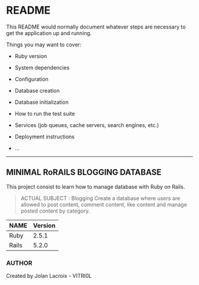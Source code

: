 # README

This README would normally document whatever steps are necessary to get the
application up and running.

Things you may want to cover:

* Ruby version

* System dependencies

* Configuration

* Database creation

* Database initialization

* How to run the test suite

* Services (job queues, cache servers, search engines, etc.)

* Deployment instructions

* ...


***
## MINIMAL RoRAILS BLOGGING DATABASE

This project consist to learn how to manage database with Ruby on Rails.

> ACTUAL SUBJECT : Blogging
> Create a database where users are allowed to post content, comment content, like content and manage posted content by category.

NAME  | Version
----- | -------
Ruby  | 2.5.1
Rails | 5.2.0

### AUTHOR
Created by Jolan Lacroix - VITRI0L
